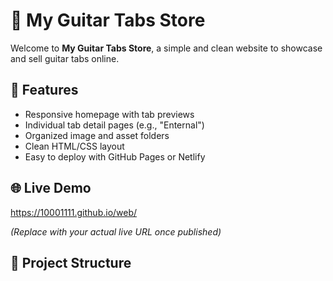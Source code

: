 # 🎸 My Guitar Tabs Store

Welcome to **My Guitar Tabs Store**, a simple and clean website to showcase and sell guitar tabs online.

## 🚀 Features

- Responsive homepage with tab previews
- Individual tab detail pages (e.g., "Enternal")
- Organized image and asset folders
- Clean HTML/CSS layout
- Easy to deploy with GitHub Pages or Netlify

## 🌐 Live Demo

https://10001111.github.io/web/

*(Replace with your actual live URL once published)*

## 📁 Project Structure

